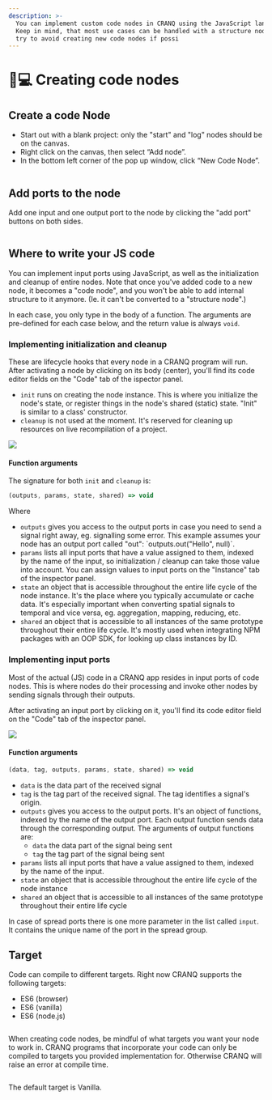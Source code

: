 ```yaml
---
description: >-
  You can implement custom code nodes in CRANQ using the JavaScript language.
  Keep in mind, that most use cases can be handled with a structure node. Please
  try to avoid creating new code nodes if possi
---
```


# 👨💻 Creating code nodes

## Create a code Node

* Start out with a blank project: only the "start" and "log" nodes should be on the canvas.
* Right click on the canvas, then select “Add node”.
* In the bottom left corner of the pop up window, click “New Code Node”.

<figure><img src="../.gitbook/assets/image (9).png" alt=""><figcaption></figcaption></figure>

## Add ports to the node

Add one input and one output port to the node by clicking the "add port" buttons on both sides.&#x20;

<figure><img src="../.gitbook/assets/image (36) (1).png" alt=""><figcaption></figcaption></figure>

## Where to write your JS code

You can implement input ports using JavaScript, as well as the initialization and cleanup of entire nodes. Note that once you've added code to a new node, it becomes a "code node", and you won't be able to add internal structure to it anymore. (Ie. it can't be converted to a "structure node".)

In each case, you only type in the body of a function. The arguments are pre-defined for each case below, and the return value is always `void`.

### Implementing initialization and cleanup

These are lifecycle hooks that every node in a CRANQ program will run. After activating a node by clicking on its body (center), you'll find its code editor fields on the "Code" tab of the ispector panel.

* `init` runs on creating the node instance. This is where you initialize the node's state, or register things in the node's shared (static) state. "Init" is similar to a class' constructor.
* `cleanup` is not used at the moment. It's reserved for cleaning up resources on live recompilation of a project.

![](<../.gitbook/assets/image (1).png>)

#### Function arguments

The signature for both `init` and `cleanup` is:

```javascript
(outputs, params, state, shared) => void
```

Where

* `outputs` gives you access to the output ports in case you need to send a signal right away, eg. signalling some error. This example assumes your node has an output port called "out": \`outputs.out("Hello", null)\`.
* `params` lists all input ports that have a value assigned to them, indexed by the name of the input, so initialization / cleanup can take those value into account. You can assign values to input ports on the "Instance" tab of the inspector panel.
* `state` an object that is accessible throughout the entire life cycle of the node instance. It's the place where you typically accumulate or cache data. It's especially important when converting spatial signals to temporal and vice versa, eg. aggregation, mapping, reducing, etc.
* `shared` an object that is accessible to all instances of the same prototype throughout their entire life cycle. It's mostly used when integrating NPM packages with an OOP SDK, for looking up class instances by ID.

### Implementing input ports

Most of the actual (JS) code in a CRANQ app resides in input ports of code nodes. This is where nodes do their processing and invoke other nodes by sending signals through their outputs.

After activating an input port by clicking on it, you'll find its code editor field on the "Code" tab of the inspector panel.

![](<../.gitbook/assets/image (38).png>)

#### Function arguments

```javascript
(data, tag, outputs, params, state, shared) => void
```

* `data` is the data part of the received signal
* `tag` is the tag part of the received signal. The tag identifies a signal's origin.
* `outputs` gives you access to the output ports. It's an object of functions, indexed by the name of the output port. Each output function sends data through the corresponding output. The arguments of output functions are:
  * `data` the data part of the signal being sent
  * `tag` the tag part of the signal being sent
* `params` lists all input ports that have a value assigned to them, indexed by the name of the input.
* `state` an object that is accessible throughout the entire life cycle of the node instance
* `shared` an object that is accessible to all instances of the same prototype throughout their entire life cycle

In case of spread ports there is one more parameter in the list called `input`. It contains the unique name of the port in the spread group.

## Target

Code can compile to different targets. Right now CRANQ supports the following targets:&#x20;

* ES6 (browser)
* ES6 (vanilla)
* ES6 (node.js)

<img src="../.gitbook/assets/image (8).png" alt="" data-size="original">

When creating code nodes, be mindful of what targets you want your node to work in. CRANQ programs that incorporate your code can only be compiled to targets you provided implementation for. Otherwise CRANQ will raise an error at compile time.

<figure><img src="../.gitbook/assets/image.png" alt=""><figcaption></figcaption></figure>

The default target is Vanilla.
